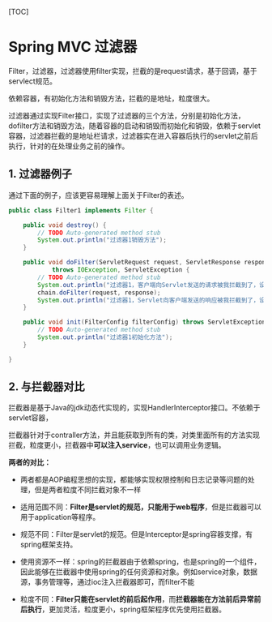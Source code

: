 [TOC]

# Spring MVC 过滤器

Filter，过滤器，过滤器使用filter实现，拦截的是request请求，基于回调，基于servlect规范。

依赖容器，有初始化方法和销毁方法，拦截的是地址，粒度很大。

过滤器通过实现Filter接口，实现了过滤器的三个方法，分别是初始化方法，dofilter方法和销毁方法，随着容器的启动和销毁而初始化和销毁，依赖于servlet容器，过滤器拦截的是地址栏请求，过滤器实在进入容器后执行的servlet之前后执行，针对的在处理业务之前的操作。

## 1. 过滤器例子

通过下面的例子，应该更容易理解上面关于Filter的表述。

```java
public class Filter1 implements Filter {

    public void destroy() {
        // TODO Auto-generated method stub
        System.out.println("过滤器1销毁方法");
    }

    public void doFilter(ServletRequest request, ServletResponse response, FilterChain chain)
            throws IOException, ServletException {
        // TODO Auto-generated method stub
        System.out.println("过滤器1，客户端向Servlet发送的请求被我拦截到了，设置请求编码");
        chain.doFilter(request, response);
        System.out.println("过滤器1，Servlet向客户端发送的响应被我拦截到了，设置相应编码");
    }

    public void init(FilterConfig filterConfig) throws ServletException {
        // TODO Auto-generated method stub
        System.out.println("过滤器1初始化方法");
    }

}
```

## 2. 与拦截器对比

拦截器是基于Java的jdk动态代实现的，实现HandlerInterceptor接口。不依赖于servlet容器，

拦截器针对于contraller方法，并且能获取到所有的类，对类里面所有的方法实现拦截，粒度更小，拦截器中**可以注入service**，也可以调用业务逻辑。

**两者的对比：**

- 两者都是AOP编程思想的实现，都能够实现权限控制和日志记录等问题的处理，但是两者粒度不同拦截对象不一样

- 适用范围不同：**Filter是servlet的规范，只能用于web程序**，但是拦截器可以用于application等程序。

- 规范不同：Filter是servlet的规范。但是Interceptor是spring容器支撑，有spring框架支持。

- 使用资源不一样：spring的拦截器由于依赖spring，也是spring的一个组件，因此能够在拦截器中使用spring的任何资源和对象。例如service对象，数据源，事务管理等，通过ioc注入拦截器即可，而filter不能

- 粒度不同：**Filter只能在servlet的前后起作用**，而**拦截器能在方法前后异常前后执行**，更加灵活，粒度更小，spring框架程序优先使用拦截器。
